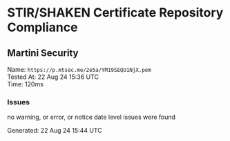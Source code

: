# STIR/SHAKEN Certificate Repository Compliance

## Martini Security

Name: `https://p.mtsec.me/2e5a/YM19SEQU1NjX.pem`\
Tested At: 22 Aug 24 15:36 UTC\
Time: 120ms

### Issues

no warning, or error, or notice date level issues were found

Generated: 22 Aug 24 15:44 UTC